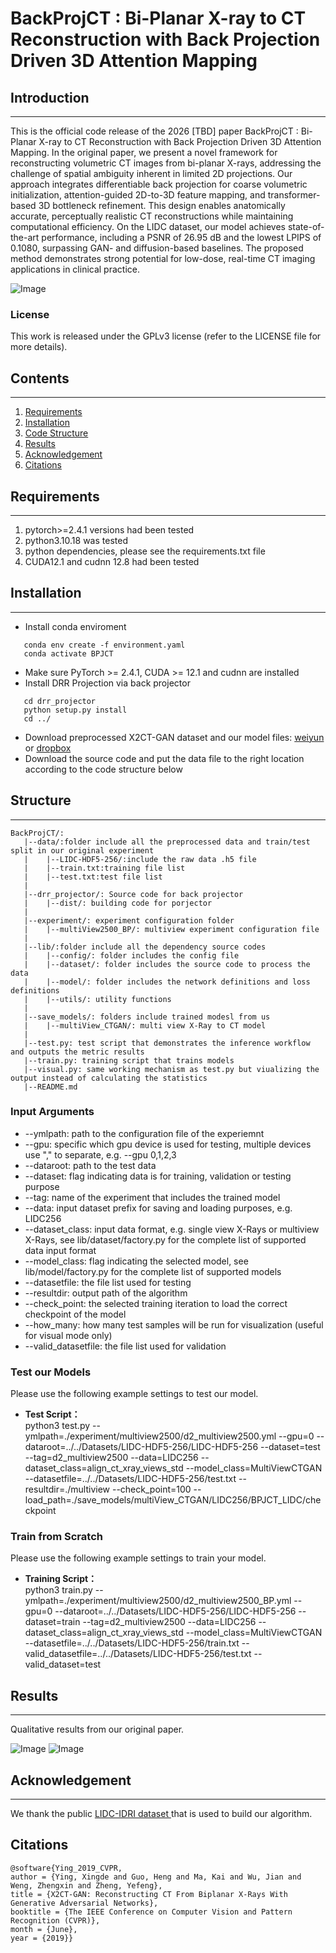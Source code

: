 # BackProjCT : Bi-Planar X-ray to CT Reconstruction with Back Projection Driven 3D Attention Mapping 

## Introduction
-----
This is the official code release of the 2026 [TBD] paper BackProjCT : Bi-Planar X-ray to CT Reconstruction with Back Projection Driven 3D Attention Mapping. In the original paper, we present a novel framework for reconstructing volumetric CT images from bi-planar X-rays, addressing the challenge of spatial ambiguity inherent in limited 2D projections. Our approach integrates differentiable back projection for coarse volumetric initialization, attention-guided 2D-to-3D feature mapping, and transformer-based 3D bottleneck refinement. This design enables anatomically accurate, perceptually realistic CT reconstructions while maintaining computational efficiency. On the LIDC dataset, our model achieves state-of-the-art performance, including a PSNR of 26.95 dB and the lowest LPIPS of 0.1080, surpassing GAN- and diffusion-based baselines. The proposed method demonstrates strong potential for low-dose, real-time CT imaging applications in clinical practice.

![Image](https://github.com/user-attachments/assets/921372f9-d784-4f3f-b0a6-346bfee9c790)

### License
This work is released under the GPLv3 license (refer to the LICENSE file for more details).

## Contents
----
1. [Requirements](#Requirements)
2. [Installation](#Installation)
3. [Code Structure](#Structure)
4. [Results](#Results)
5. [Acknowledgement](#Acknowledgement)
6. [Citations](#Citations)

## Requirements
----
1. pytorch>=2.4.1 versions had been tested 
3. python3.10.18 was tested
4. python dependencies, please see the requirements.txt file
5. CUDA12.1 and cudnn 12.8 had been tested

## Installation
----
- Install conda enviroment
```
   conda env create -f environment.yaml
   conda activate BPJCT
```
- Make sure PyTorch >= 2.4.1, CUDA >= 12.1 and cudnn are installed
- Install DRR Projection via back projector 
```
   cd drr_projector
   python setup.py install
   cd ../
```
- Download preprocessed X2CT-GAN dataset and our model files: <a href="https://share.weiyun.com/5xRVfvP">weiyun</a> or <a href="https://www.dropbox.com/sh/06r3g02dyeyh5x5/AADFhwRuG_SPuGGwKx-SZLrna?dl=0">dropbox</a>
- Download the source code and put the data file to the right location according to the code structure below

## Structure
----
```
BackProjCT/:
   |--data/:folder include all the preprocessed data and train/test split in our original experiment
   |    |--LIDC-HDF5-256/:include the raw data .h5 file
   |    |--train.txt:training file list
   |    |--test.txt:test file list
   |
   |--drr_projector/: Source code for back projector
   |    |--dist/: building code for porjector
   |
   |--experiment/: experiment configuration folder
   |    |--multiView2500_BP/: multiview experiment configuration file
   |
   |--lib/:folder include all the dependency source codes
   |    |--config/: folder includes the config file
   |    |--dataset/: folder includes the source code to process the data
   |    |--model/: folder includes the network definitions and loss definitions
   |    |--utils/: utility functions
   |
   |--save_models/: folders include trained modesl from us
   |    |--multiView_CTGAN/: multi view X-Ray to CT model
   |  
   |--test.py: test script that demonstrates the inference workflow and outputs the metric results
   |--train.py: training script that trains models
   |--visual.py: same working mechanism as test.py but viualizing the output instead of calculating the statistics 
   |--README.md
```

### Input Arguments
+ --ymlpath: path to the configuration file of the experiemnt
+ --gpu: specific which gpu device is used for testing, multiple devices use "," to separate, e.g. --gpu 0,1,2,3
+ --dataroot: path to the test data
+ --dataset: flag indicating data is for training, validation or testing purpose
+ --tag: name of the experiment that includes the trained model
+ --data: input dataset prefix for saving and loading purposes, e.g. LIDC256 
+ --dataset_class: input data format, e.g. single view X-Rays or multiview X-Rays, see lib/dataset/factory.py for the complete list of supported data input format
+ --model_class: flag indicating the selected model, see lib/model/factory.py for the complete list of supported models
+ --datasetfile: the file list used for testing
+ --resultdir: output path of the algorithm
+ --check_point: the selected training iteration to load the correct checkpoint of the model
+ --how_many: how many test samples will be run for visualization (useful for visual mode only)
+ --valid_datasetfile: the file list used for validation

### Test our Models

Please use the following example settings to test our model. 
 
- **Test Script：**  
python3 test.py --ymlpath=./experiment/multiview2500/d2_multiview2500.yml --gpu=0 --dataroot=../../Datasets/LIDC-HDF5-256/LIDC-HDF5-256 --dataset=test --tag=d2_multiview2500 --data=LIDC256 --dataset_class=align_ct_xray_views_std --model_class=MultiViewCTGAN --datasetfile=../../Datasets/LIDC-HDF5-256/test.txt --resultdir=./multiview --check_point=100 --load_path=./save_models/multiView_CTGAN/LIDC256/BPJCT_LIDC/checkpoint

### Train from Scratch
Please use the following example settings to train your model. 

- **Training Script：**  
python3 train.py --ymlpath=./experiment/multiview2500/d2_multiview2500_BP.yml --gpu=0 --dataroot=../../Datasets/LIDC-HDF5-256/LIDC-HDF5-256 --dataset=train --tag=d2_multiview2500 --data=LIDC256 --dataset_class=align_ct_xray_views_std --model_class=MultiViewCTGAN --datasetfile=../../Datasets/LIDC-HDF5-256/train.txt --valid_datasetfile=../../Datasets/LIDC-HDF5-256/test.txt --valid_dataset=test

## Results
----
Qualitative results from our original paper. <br>

![Image](https://github.com/user-attachments/assets/1aeb1709-aa96-4f40-9ea6-75a92d3ed02f)
![Image](https://github.com/user-attachments/assets/20571a6d-e0b8-4150-8b18-fe88ebf99466)

## Acknowledgement
----
We thank the public <a href="https://wiki.cancerimagingarchive.net/display/Public/LIDC-IDRI">LIDC-IDRI dataset </a> that is used to build our algorithm. 

## Citations
```
@software{Ying_2019_CVPR,
author = {Ying, Xingde and Guo, Heng and Ma, Kai and Wu, Jian and Weng, Zhengxin and Zheng, Yefeng},
title = {X2CT-GAN: Reconstructing CT From Biplanar X-Rays With Generative Adversarial Networks},
booktitle = {The IEEE Conference on Computer Vision and Pattern Recognition (CVPR)},
month = {June},
year = {2019}}
```
